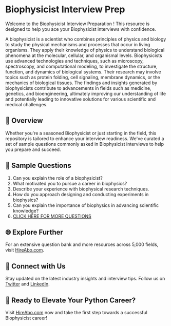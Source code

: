 # Biophysicist Interview Prep

Welcome to the Biophysicist Interview Preparation ! This resource is designed to help you ace your Biophysicist interviews with confidence.

A biophysicist is a scientist who combines principles of physics and biology to study the physical mechanisms and processes that occur in living organisms. They apply their knowledge of physics to understand biological phenomena at the molecular, cellular, and organismal levels. Biophysicists use advanced technologies and techniques, such as microscopy, spectroscopy, and computational modeling, to investigate the structure, function, and dynamics of biological systems. Their research may involve topics such as protein folding, cell signaling, membrane dynamics, or the mechanics of biological tissues. The findings and insights generated by biophysicists contribute to advancements in fields such as medicine, genetics, and bioengineering, ultimately improving our understanding of life and potentially leading to innovative solutions for various scientific and medical challenges.

## 🚀 Overview

Whether you're a seasoned Biophysicist or just starting in the field, this repository is tailored to enhance your interview readiness. We've curated a set of sample questions commonly asked in Biophysicist interviews to help you prepare and succeed.

## 📝 Sample Questions

1. Can you explain the role of a biophysicist?
2. What motivated you to pursue a career in biophysics?
3. Describe your experience with biophysical research techniques.
4. How do you approach designing and conducting experiments in biophysics?
5. Can you explain the importance of biophysics in advancing scientific knowledge?
6. [CLICK HERE FOR MORE QUESTIONS](https://hireabo.com/job/5_0_18/Biophysicist)

## 🌐 Explore Further

For an extensive question bank and more resources across 5,000 fields, visit [HireAbo.com](https://www.hireabo.com).

## 📱 Connect with Us

Stay updated on the latest industry insights and interview tips. Follow us on [Twitter](https://twitter.com/hireabo) and [LinkedIn](https://www.linkedin.com/in/hire-abo-3609972a8/).

## 🚀 Ready to Elevate Your Python Career?

Visit [HireAbo.com](https://www.hireabo.com) now and take the first step towards a successful Biophysicist career!
